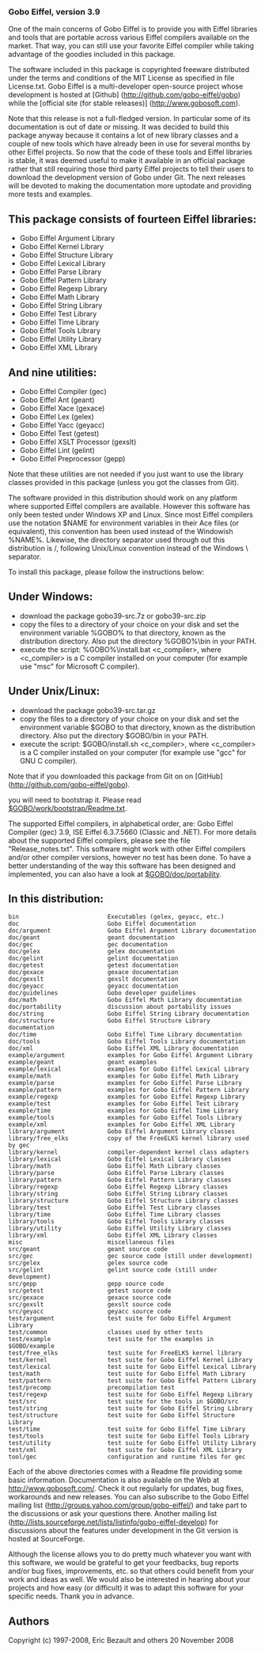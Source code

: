 ### Gobo Eiffel, version 3.9

One of the main concerns of Gobo Eiffel is to provide you with Eiffel libraries and tools that are portable across various Eiffel compilers available on the market. That way, you can still use your favorite Eiffel compiler while taking advantage of the goodies included in this package.

The software included in this package is copyrighted freeware distributed under the terms and conditions of the MIT License as specified in file License.txt. Gobo Eiffel is a multi-developer open-source project whose development is hosted at [Github] (http://github.com/gobo-eiffel/gobo) while the [official site
(for stable releases)] (http://www.gobosoft.com).

Note that this release is not a full-fledged version. In particular some of its documentation is out of date or missing. It was decided to build this package anyway because it contains a lot of new library classes and a couple of new tools which have already been in use for several months by other Eiffel projects. So now that the code of these tools and Eiffel libraries is stable, it was deemed useful to make it available in an official package rather that still requiring those third party Eiffel projects to tell their users to download the development version of Gobo
under Git. The next releases will be devoted to making the documentation more uptodate and providing more tests and examples.

## This package consists of fourteen Eiffel libraries:

+ Gobo Eiffel Argument Library
+ Gobo Eiffel Kernel Library
+ Gobo Eiffel Structure Library
+ Gobo Eiffel Lexical Library
+ Gobo Eiffel Parse Library
+ Gobo Eiffel Pattern Library
+ Gobo Eiffel Regexp Library
+ Gobo Eiffel Math Library
+ Gobo Eiffel String Library
+ Gobo Eiffel Test Library
+ Gobo Eiffel Time Library
+ Gobo Eiffel Tools Library
+ Gobo Eiffel Utility Library
+ Gobo Eiffel XML Library

## And nine utilities:

+ Gobo Eiffel Compiler (gec)
+ Gobo Eiffel Ant (geant)
+ Gobo Eiffel Xace (gexace)
+ Gobo Eiffel Lex (gelex)
+ Gobo Eiffel Yacc (geyacc)
+ Gobo Eiffel Test (getest)
+ Gobo Eiffel XSLT Processor (gexslt)
+ Gobo Eiffel Lint (gelint)
+ Gobo Eiffel Preprocessor (gepp)

Note that these utilities are not needed if you just want to use the library classes provided in this package (unless you got the classes from Git).

The software provided in this distribution should work on any platform where supported Eiffel compilers are available. However this software has only been tested under Windows XP and Linux. Since most Eiffel compilers use the notation $NAME for environment variables in their Ace files (or equivalent), this convention has been used instead of the Windowish %NAME%. Likewise, the directory separator used through out this distribution is /, following Unix/Linux convention instead of the Windows \ separator.

To install this package, please follow the instructions below:

## Under Windows:

+ download the package gobo39-src.7z or gobo39-src.zip
+ copy the files to a directory of your choice on your disk and set the environment variable %GOBO% to that directory, known as the distribution directory. Also put the directory %GOBO%\bin in your PATH.
+ execute the script: %GOBO%\install.bat <c_compiler>, where <c_compiler> is a C compiler installed on your computer (for example use "msc" for Microsoft C compiler).

## Under Unix/Linux:

+ download the package gobo39-src.tar.gz
+ copy the files to a directory of your choice on your disk and set the environment variable $GOBO to that directory, known as the distribution directory. Also put the directory $GOBO/bin in your PATH.
+ execute the script: $GOBO/install.sh <c_compiler>, where <c_compiler> is a C compiler installed on your computer (for example use "gcc" for GNU C compiler).

Note that if you downloaded this package from Git on on [GitHub] (http://github.com/gobo-eiffel/gobo).

you will need to bootstrap it. Please read [$GOBO/work/bootstrap/Readme.txt](/work/bootstrap/Readme.txt).

The supported Eiffel compilers, in alphabetical order, are: Gobo Eiffel Compiler (gec) 3.9, ISE Eiffel 6.3.7.5660 (Classic and .NET). For more details about the supported Eiffel compilers, please see the file "Release_notes.txt". This software might work with other Eiffel compilers and/or other compiler versions, however no test has been done. To have a better understanding of the way this software has been designed and implemented, you can also have a look at [$GOBO/doc/portability](/doc/portability).

## In this distribution:

    bin                         Executables (gelex, geyacc, etc.)
    doc                         Gobo Eiffel documentation
    doc/argument                Gobo Eiffel Argument Library documentation
    doc/geant                   geant documentation
    doc/gec                     gec documentation
    doc/gelex                   gelex documentation
    doc/gelint                  gelint documentation
    doc/getest                  getest documentation
    doc/gexace                  gexace documentation
    doc/gexslt                  gexslt documentation
    doc/geyacc                  geyacc documentation
    doc/guidelines              Gobo developer guidelines
    doc/math                    Gobo Eiffel Math Library documentation
    doc/portability             discussion about portability issues
    doc/string                  Gobo Eiffel String Library documentation
    doc/structure               Gobo Eiffel Structure Library documentation
    doc/time                    Gobo Eiffel Time Library documentation
    doc/tools                   Gobo Eiffel Tools Library documentation
    doc/xml                     Gobo Eiffel XML Library documentation
    example/argument            examples for Gobo Eiffel Argument Library
    example/geant               geant examples
    example/lexical             examples for Gobo Eiffel Lexical Library
    example/math                examples for Gobo Eiffel Math Library
    example/parse               examples for Gobo Eiffel Parse Library
    example/pattern             examples for Gobo Eiffel Pattern Library
    example/regexp              examples for Gobo Eiffel Regexp Library
    example/test                examples for Gobo Eiffel Test Library
    example/time                examples for Gobo Eiffel Time Library
    example/tools               examples for Gobo Eiffel Tools Library
    example/xml                 examples for Gobo Eiffel XML Library
    library/argument            Gobo Eiffel Argument Library classes
    library/free_elks           copy of the FreeELKS kernel library used by gec
    library/kernel              compiler-dependent kernel class adapters
    library/lexical             Gobo Eiffel Lexical Library classes
    library/math                Gobo Eiffel Math Library classes
    library/parse               Gobo Eiffel Parse Library classes
    library/pattern             Gobo Eiffel Pattern Library classes
    library/regexp              Gobo Eiffel Regexp Library classes
    library/string              Gobo Eiffel String Library classes
    library/structure           Gobo Eiffel Structure Library classes
    library/test                Gobo Eiffel Test Library classes
    library/time                Gobo Eiffel Time Library classes
    library/tools               Gobo Eiffel Tools Library classes
    library/utility             Gobo Eiffel Utility Library classes
    library/xml                 Gobo Eiffel XML Library classes
    misc                        miscellaneous files
    src/geant                   geant source code
    src/gec                     gec source code (still under development)
    src/gelex                   gelex source code
    src/gelint                  gelint source code (still under development)
    src/gepp                    gepp source code
    src/getest                  getest source code
    src/gexace                  gexace source code
    src/gexslt                  gexslt source code
    src/geyacc                  geyacc source code
    test/argument               test suite for Gobo Eiffel Argument Library
    test/common                 classes used by other tests
    test/example                test suite for the examples in $GOBO/example
    test/free_elks              test suite for FreeELKS kernel library
    test/kernel                 test suite for Gobo Eiffel Kernel Library
    test/lexical                test suite for Gobo Eiffel Lexical Library
    test/math                   test suite for Gobo Eiffel Math Library
    test/pattern                test suite for Gobo Eiffel Pattern Library
    test/precomp                precompilation test
    test/regexp                 test suite for Gobo Eiffel Regexp Library
    test/src                    test suite for the tools in $GOBO/src
    test/string                 test suite for Gobo Eiffel String Library
    test/structure              test suite for Gobo Eiffel Structure Library
    test/time                   test suite for Gobo Eiffel Time Library
    test/tools                  test suite for Gobo Eiffel Tools Library
    test/utility                test suite for Gobo Eiffel Utility Library
    test/xml                    test suite for Gobo Eiffel XML Library
    tool/gec                    configuration and runtime files for gec

Each of the above directories comes with a Readme file providing some basic information. Documentation is also available on the Web at http://www.gobosoft.com/. Check it out regularly for updates, bug fixes, workarounds and new releases. You can also subscribe to the Gobo Eiffel mailing list (http://groups.yahoo.com/group/gobo-eiffel/) and take part to the discussions or ask your questions there. Another mailing list (http://lists.sourceforge.net/lists/listinfo/gobo-eiffel-develop) for discussions about the features under development in the Git version is hosted at SourceForge.

Although the license allows you to do pretty much whatever you want with this software, we would be grateful to get your feedbacks, bug reports and/or bug fixes, improvements, etc. so that others could benefit from your work and ideas as well. We would also be interested in hearing about your projects and how easy (or difficult) it was to adapt this software for your specific needs. Thank you in advance.

## Authors 
Copyright (c) 1997-2008, Eric Bezault and others 20 November 2008
